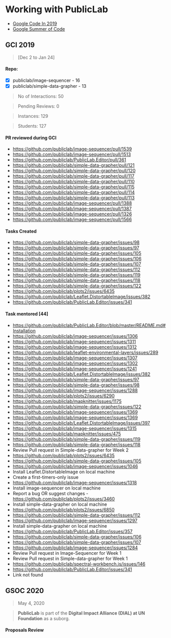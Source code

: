 # Working with PublicLab
  * [Google Code In 2019](#GCI-2019)
  * [Google Summer of Code](#GSOC-2020)
## GCI 2019 

> [Dec 2 to Jan 24]

####  Repo:
* [x] publiclab/image-sequencer - 16
* [x] publiclab/simple-data-grapher - 13

> No of Interactions: 50

> Pending Reviews: 0

> Instances: 129

> Students: 127

#### PR reviewed during GCI

* https://github.com/publiclab/image-sequencer/pull/1539
* https://github.com/publiclab/image-sequencer/pull/1513
* https://github.com/publiclab/PublicLab.Editor/pull/361
* https://github.com/publiclab/simple-data-grapher/pull/121
* https://github.com/publiclab/simple-data-grapher/pull/120
* https://github.com/publiclab/simple-data-grapher/pull/117
* https://github.com/publiclab/simple-data-grapher/pull/110
* https://github.com/publiclab/simple-data-grapher/pull/115
* https://github.com/publiclab/simple-data-grapher/pull/114
* https://github.com/publiclab/simple-data-grapher/pull/113
* https://github.com/publiclab/image-sequencer/pull/1388
* https://github.com/publiclab/image-sequencer/pull/1387
* https://github.com/publiclab/image-sequencer/pull/1326
* https://github.com/publiclab/image-sequencer/pull/1566

#### Tasks Created
* https://github.com/publiclab/simple-data-grapher/issues/98
* https://github.com/publiclab/simple-data-grapher/issues/97
* https://github.com/publiclab/simple-data-grapher/issues/105
* https://github.com/publiclab/simple-data-grapher/issues/106
* https://github.com/publiclab/simple-data-grapher/issues/107
* https://github.com/publiclab/simple-data-grapher/issues/112
* https://github.com/publiclab/simple-data-grapher/issues/119
* https://github.com/publiclab/simple-data-grapher/issues/118
* https://github.com/publiclab/simple-data-grapher/issues/122
* https://github.com/publiclab/plots2/issues/6435
* https://github.com/publiclab/Leaflet.DistortableImage/issues/382
* https://github.com/publiclab/PublicLab.Editor/issues/341


#### Task mentored  [44]
* https://github.com/publiclab/PublicLab.Editor/blob/master/README.md#Installation
* https://github.com/publiclab/image-sequencer/issues/1306
* https://github.com/publiclab/image-sequencer/issues/1311
* https://github.com/publiclab/image-sequencer/issues/1312
* https://github.com/publiclab/leaflet-environmental-layers/issues/289
* https://github.com/publiclab/image-sequencer/issues/1307
* https://github.com/publiclab/image-sequencer/issues/1302
* https://github.com/publiclab/image-sequencer/issues/1241
* https://github.com/publiclab/Leaflet.DistortableImage/issues/382
* https://github.com/publiclab/simple-data-grapher/issues/97
* https://github.com/publiclab/simple-data-grapher/issues/98
* https://github.com/publiclab/image-sequencer/issues/1288
* https://github.com/publiclab/plots2/issues/6290
* https://github.com/publiclab/mapknitter/issues/1175
* https://github.com/publiclab/simple-data-grapher/issues/122
* https://github.com/publiclab/image-sequencer/issues/1369
* https://github.com/publiclab/image-sequencer/issues/1369
* https://github.com/publiclab/Leaflet.DistortableImage/issues/397
* https://github.com/publiclab/image-sequencer/issues/1315
* https://github.com/publiclab/mapknitter/issues/475
* https://github.com/publiclab/simple-data-grapher/issues/119
* https://github.com/publiclab/simple-data-grapher/issues/118
* Review Pull request in Simple-data-grapher for Week 2
* https://github.com/publiclab/plots2/issues/6435
* https://github.com/publiclab/simple-data-grapher/issues/105
* https://github.com/publiclab/image-sequencer/issues/1046
* Install Leaflet.DistortableImage on local machine
* Create a first-timers-only issue
* https://github.com/publiclab/image-sequencer/issues/1318
* Install image-sequencer on local machine
* Report a bug OR suggest changes - https://github.com/publiclab/plots2/issues/3460
* Install simple-data-grapher on local machine
* https://github.com/publiclab/plots2/issues/6850
* https://github.com/publiclab/simple-data-grapher/issues/112
* https://github.com/publiclab/image-sequencer/issues/1297
* Install simple-data-grapher on local machine
* https://github.com/publiclab/PublicLab.Editor/issues/357
* https://github.com/publiclab/simple-data-grapher/issues/106
* https://github.com/publiclab/simple-data-grapher/issues/107
* https://github.com/publiclab/image-sequencer/issues/1284
* Review Pull request in Image-Sequencer for Week 1
* Review Pull request in Simple-data-grapher for Week 1
* https://github.com/publiclab/spectral-workbench.js/issues/146
* https://github.com/publiclab/PublicLab.Editor/issues/341
* Link not found


## GSOC 2020

> May 4, 2020

>  **PublicLab** is part of the **Digital Impact Alliance (DIAL) at UN Foundation** as a suborg.

#### Proposals Review 


